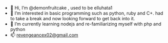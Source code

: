 - 👋 Hi, I’m @demonfruitcake , used to be elluhata1
- 👀 I’m interested in basic programming such as python, ruby and C+. had to take a break and now looking forward to get back into it.
- 🌱 I’m currently learning nodejs and re-familiarizing myself with php and python
- 📫 revengeancex02@gmail.com

<!---
demonfruitcake/demonfruitcake is a ✨ special ✨ repository because its `README.md` (this file) appears on your GitHub profile.
You can click the Preview link to take a look at your changes.
--->

